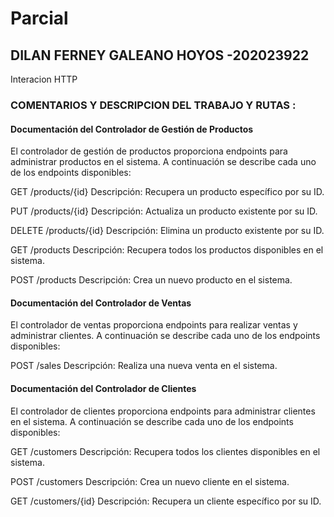 # Parcial
## DILAN FERNEY GALEANO HOYOS -202023922
Interacion HTTP

### COMENTARIOS Y DESCRIPCION DEL TRABAJO Y RUTAS : 

#### Documentación del Controlador de Gestión de Productos
El controlador de gestión de productos proporciona endpoints para administrar productos en el sistema. A continuación se describe cada uno de los endpoints disponibles:

GET /products/{id}
Descripción:
Recupera un producto específico por su ID.

PUT /products/{id}
Descripción:
Actualiza un producto existente por su ID.

DELETE /products/{id}
Descripción:
Elimina un producto existente por su ID.

GET /products
Descripción:
Recupera todos los productos disponibles en el sistema.

POST /products
Descripción:
Crea un nuevo producto en el sistema.

#### Documentación del Controlador de Ventas
El controlador de ventas proporciona endpoints para realizar ventas y administrar clientes. A continuación se describe cada uno de los endpoints disponibles:

POST /sales
Descripción:
Realiza una nueva venta en el sistema.

#### Documentación del Controlador de Clientes
El controlador de clientes proporciona endpoints para administrar clientes en el sistema. A continuación se describe cada uno de los endpoints disponibles:

GET /customers
Descripción:
Recupera todos los clientes disponibles en el sistema.

POST /customers
Descripción:
Crea un nuevo cliente en el sistema.

GET /customers/{id}
Descripción:
Recupera un cliente específico por su ID.

